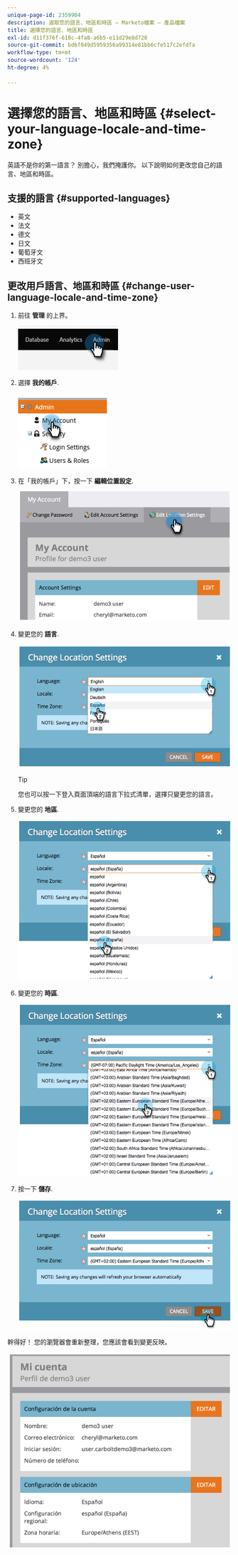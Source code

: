 ```yaml
---
unique-page-id: 2359904
description: 選取您的語言、地區和時區 — Marketo檔案 — 產品檔案
title: 選擇您的語言、地區和時區
exl-id: d11f376f-618c-4fa8-a6b5-e11d29e8d728
source-git-commit: bd6f049d5959356a99314e81bb6cfe517c2efdfa
workflow-type: tm+mt
source-wordcount: '124'
ht-degree: 4%

---
```


# 選擇您的語言、地區和時區 {#select-your-language-locale-and-time-zone}

英語不是你的第一語言？ 別擔心，我們掩護你。 以下說明如何更改您自己的語言、地區和時區。

## 支援的語言 {#supported-languages}

* 英文
* 法文
* 德文
* 日文
* 葡萄牙文
* 西班牙文

## 更改用戶語言、地區和時區 {#change-user-language-locale-and-time-zone}

1. 前往 **管理** 的上界。

   ![](assets/select-your-language-locale-and-time-zone-1.png)

1. 選擇 **我的帳戶**.

   ![](assets/select-your-language-locale-and-time-zone-2.png)

1. 在「我的帳戶」下，按一下 **編輯位置設定**.

   ![](assets/select-your-language-locale-and-time-zone-3.png)

1. 變更您的 **語言**.

   ![](assets/select-your-language-locale-and-time-zone-4.png)

   >[!TIP]
   >
   >您也可以按一下登入頁面頂端的語言下拉式清單，選擇只變更您的語言。

1. 變更您的 **地區**.

   ![](assets/select-your-language-locale-and-time-zone-5.png)

1. 變更您的 **時區**.

   ![](assets/select-your-language-locale-and-time-zone-6.png)

1. 按一下 **儲存**.

   ![](assets/select-your-language-locale-and-time-zone-7.png)

幹得好！ 您的瀏覽器會重新整理，您應該會看到變更反映。

![](assets/select-your-language-locale-and-time-zone-8.png)
